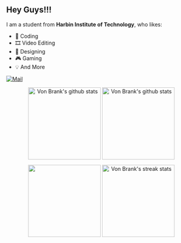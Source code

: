 ## Hey Guys!!!

I am a student from **Harbin Institute of Technology**, who likes:

+ 📄 Coding
+ 🎞️ Video Editing
+ 🎨 Designing
+ 🎮 Gaming
+ 💡 And More

[![Mail](https://img.shields.io/badge/Email-vonbrank@outlook.com-blue?style=flat&logo=mail.ru)](mailto:vonbrank@outlook.com)


<p align="center">
<a href="https://github.com/anuraghazra/github-readme-stats"><img align="center" src="https://github-readme-stats.vercel.app/api?username=vonbrank&show_icons=true&theme=tokyonight" alt="Von Brank's github stats" height="192px" /></a>
<a href="https://github.com/anuraghazra/github-readme-stats"><img align="center" src="https://github-readme-stats.vercel.app/api/wakatime?username=vonbrank&layout=compact&v=2&theme=tokyonight" alt="Von Brank's github stats" height="192px"  /></a>
</p>

<p  align="center">
<a href="https://github.com/anuraghazra/github-readme-stats"><img align="center" src="https://github-readme-stats.vercel.app/api/top-langs/?username=vonbrank&layout=compact&exclude_repo=vonbrank.github.io&langs_count=8&theme=tokyonight"  height="192px" /></a>
<a href="https://git.io/streak-stats"><img align="center" src="https://github-readme-streak-stats.herokuapp.com/?user=vonbrank&theme=tokyonight" alt="Von Brank's streak stats" height="192px"  /></a>
</p>
